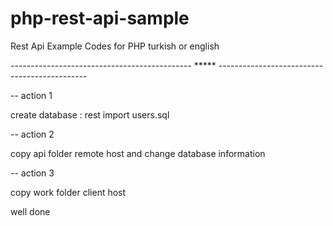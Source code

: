 # php-rest-api-sample
Rest Api Example Codes for PHP turkish or english

--------------------------------------------- ***** ---------------------------------------------
 
-- action 1

create database : rest 
import users.sql

-- action 2

copy api folder remote host and change database information

-- action 3

copy work folder client host

well done
